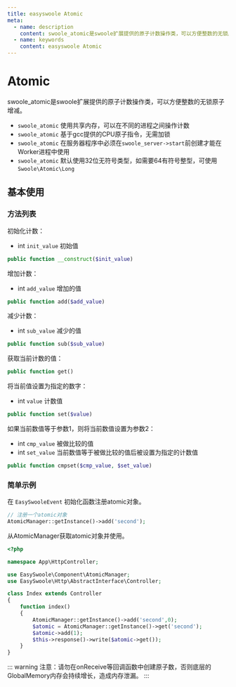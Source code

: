 ```yaml
---
title: easyswoole Atomic
meta:
  - name: description
    content: swoole_atomic是swoole扩展提供的原子计数操作类，可以方便整数的无锁原子增减。
  - name: keywords
    content: easyswoole Atomic
---
```


# Atomic

swoole_atomic是swoole扩展提供的原子计数操作类，可以方便整数的无锁原子增减。
- `swoole_atomic` 使用共享内存，可以在不同的进程之间操作计数
- `swoole_atomic` 基于gcc提供的CPU原子指令，无需加锁
- `swoole_atomic` 在服务器程序中必须在`swoole_server->start`前创建才能在Worker进程中使用
- `swoole_atomic` 默认使用32位无符号类型，如需要64有符号整型，可使用`Swoole\Atomic\Long`

## 基本使用

### 方法列表

初始化计数：
- int `init_value` 初始值

```php
public function __construct($init_value)
```

增加计数：
- int `add_value` 增加的值

```php
public function add($add_value)
```

减少计数：
- int `sub_value` 减少的值

```php
public function sub($sub_value)
```

获取当前计数的值：

```php
public function get()
```

将当前值设置为指定的数字：
- int `value` 计数值

```php
public function set($value)
```

如果当前数值等于参数1，则将当前数值设置为参数2：
- int `cmp_value` 被做比较的值
- int `set_value` 当前数值等于被做比较的值后被设置为指定的计数值

```php
public function cmpset($cmp_value, $set_value)
```

### 简单示例

在 `EasySwooleEvent` 初始化函数注册atomic对象。

```php
// 注册一个atomic对象
AtomicManager::getInstance()->add('second');
```

从AtomicManager获取atomic对象并使用。

```php
<?php

namespace App\HttpController;

use EasySwoole\Component\AtomicManager;
use EasySwoole\Http\AbstractInterface\Controller;

class Index extends Controller
{
    function index()
    {
        AtomicManager::getInstance()->add('second',0);
        $atomic = AtomicManager::getInstance()->get('second');
        $atomic->add(1);
        $this->response()->write($atomic->get());
    }
}
```

::: warning
注意：请勿在onReceive等回调函数中创建原子数，否则底层的GlobalMemory内存会持续增长，造成内存泄漏。
:::
